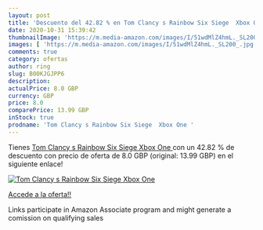 ```yaml
---
layout: post
title: 'Descuento del 42.82 % en Tom Clancy s Rainbow Six Siege  Xbox One'
date: 2020-10-31 15:39:42
thumbnailImage: 'https://m.media-amazon.com/images/I/51wdMlZ4hmL._SL200_.jpg'
images: [ 'https://m.media-amazon.com/images/I/51wdMlZ4hmL._SL200_.jpg' ]
comments: true
category: ofertas
author: ring
slug: B00KJGJPP6
description:
actualPrice: 8.0 GBP
currency: GBP
price: 8.0
comparePrice: 13.99 GBP
inStock: true
prodname: 'Tom Clancy s Rainbow Six Siege  Xbox One '
---
```


Tienes [Tom Clancy s Rainbow Six Siege  Xbox One ](https://www.amazon.co.uk/dp/B00KJGJPP6/?tag=tolees0a-21) con un 42.82 % de descuento con precio de oferta de 8.0 GBP (original: 13.99 GBP) en el siguiente enlace!

[![Tom Clancy s Rainbow Six Siege  Xbox One](https://m.media-amazon.com/images/I/51wdMlZ4hmL._SL200_.jpg)](https://www.amazon.co.uk/dp/B00KJGJPP6/?tag=tolees0a-21)

[Accede a la oferta!!](https://www.amazon.co.uk/dp/B00KJGJPP6/?tag=tolees0a-21)

Links participate in Amazon Associate program and might generate a comission on qualifying sales



